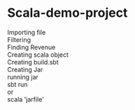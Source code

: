 # Scala-demo-project

Importing file\
Filtering\
Finding Revenue\
Creating scala object\
Creating build.sbt\
Creating Jar\
running jar\
  sbt run\
  or\
  scala 'jarfile'
